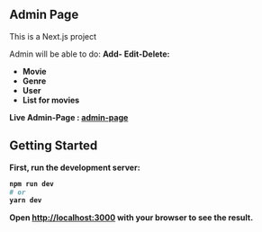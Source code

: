 ## Admin Page

This is a Next.js project 

Admin will be able to do:  <b> Add- Edit-Delete:
<ul>
  <li>Movie</li>
  <li>Genre</li>
  <li>User</li>
  <li>List for movies</li>
</ul>

<b>Live Admin-Page</b> : <a href="https://spring-boot-next-js-netflix-clone-erkt.vercel.app/login"> admin-page</a><br/>

## Getting Started

First, run the development server:

```bash
npm run dev
# or
yarn dev
```

Open [http://localhost:3000](http://localhost:3000) with your browser to see the result.



